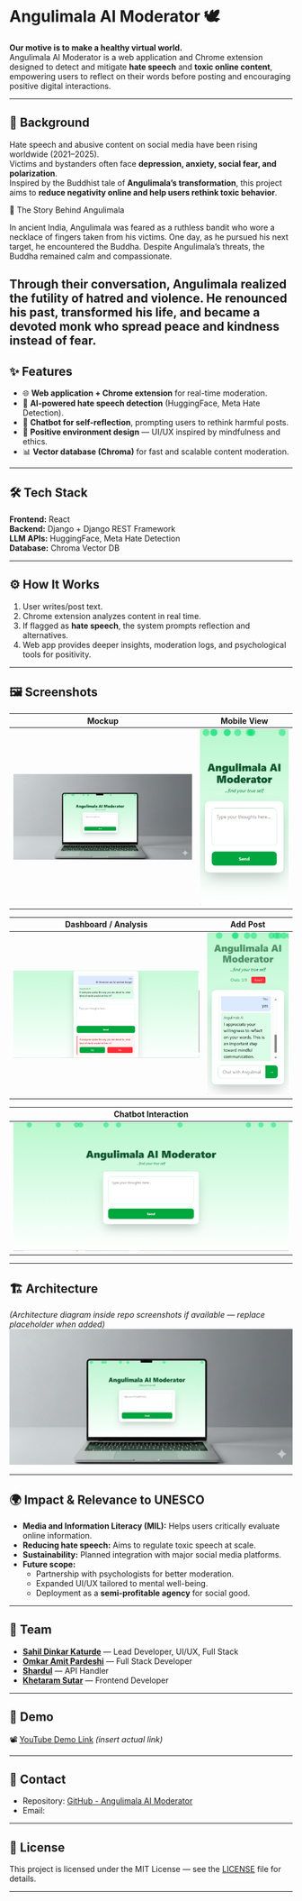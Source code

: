 # Angulimala AI Moderator 🕊️

**Our motive is to make a healthy virtual world.**  
Angulimala AI Moderator is a web application and Chrome extension designed to detect and mitigate **hate speech** and **toxic online content**, empowering users to reflect on their words before posting and encouraging positive digital interactions.

---

## 📖 Background  

Hate speech and abusive content on social media have been rising worldwide (2021–2025).  
Victims and bystanders often face **depression, anxiety, social fear, and polarization**.  
Inspired by the Buddhist tale of **Angulimala’s transformation**, this project aims to **reduce negativity online and help users rethink toxic behavior**.  


🪷 The Story Behind Angulimala

In ancient India, Angulimala was feared as a ruthless bandit who wore a necklace of fingers taken from his victims.
One day, as he pursued his next target, he encountered the Buddha. Despite Angulimala’s threats, the Buddha remained calm and compassionate.

Through their conversation, Angulimala realized the futility of hatred and violence.
He renounced his past, transformed his life, and became a devoted monk who spread peace and kindness instead of fear.
---

## ✨ Features  

- 🌐 **Web application + Chrome extension** for real-time moderation.  
- 🤖 **AI-powered hate speech detection** (HuggingFace, Meta Hate Detection).  
- 💬 **Chatbot for self-reflection**, prompting users to rethink harmful posts.  
- 🌱 **Positive environment design** — UI/UX inspired by mindfulness and ethics.  
- 📊 **Vector database (Chroma)** for fast and scalable content moderation.  

---

## 🛠️ Tech Stack  

**Frontend:** React  
**Backend:** Django + Django REST Framework  
**LLM APIs:** HuggingFace, Meta Hate Detection  
**Database:** Chroma Vector DB  

---

## ⚙️ How It Works  

1. User writes/post text.  
2. Chrome extension analyzes content in real time.  
3. If flagged as **hate speech**, the system prompts reflection and alternatives.  
4. Web app provides deeper insights, moderation logs, and psychological tools for positivity.  

---

## 🖼️ Screenshots  

| Mockup | Mobile View |
|--------|-------------|
| ![Mockup](ScreenShot/Mockup1.png) | ![Mobile View](ScreenShot/mobileview.png) |

| Dashboard / Analysis | Add Post |
|-----------------------|----------|
| ![Analysis](ScreenShot/Capture2.PNG) | ![Add Post](ScreenShot/add.png) |

| Chatbot Interaction |
|---------------------|
| ![Chatbot](ScreenShot/Capture3.PNG) |

---

## 🏗️ Architecture  

*(Architecture diagram inside repo screenshots if available — replace placeholder when added)*  
![Architecture](ScreenShot/Mockup1.png)  

---

## 🌍 Impact & Relevance to UNESCO  

- **Media and Information Literacy (MIL):** Helps users critically evaluate online information.  
- **Reducing hate speech:** Aims to regulate toxic speech at scale.  
- **Sustainability:** Planned integration with major social media platforms.  
- **Future scope:**  
  - Partnership with psychologists for better moderation.  
  - Expanded UI/UX tailored to mental well-being.  
  - Deployment as a **semi-profitable agency** for social good.  

---

## 👥 Team  

- **[Sahil Dinkar Katurde](https://github.com/SahilKaturde)** — Lead Developer, UI/UX, Full Stack  
- **[Omkar Amit Pardeshi](https://github.com/Omkar96-18)** — Full Stack Developer  
- **[Shardul](https://github.com/Luther-cpp)** — API Handler  
- **[Khetaram Sutar](https://github.com/Ksuthar99)** — Frontend Developer  

---

## 🚀 Demo  

📽️ [YouTube Demo Link](#) *(insert actual link)*  

---

## 📩 Contact  

- Repository: [GitHub - Angulimala AI Moderator](https://github.com/SahilKaturde/Angulimala-AI-moderator-)  
- Email:  

---

## 📜 License  

This project is licensed under the MIT License — see the [LICENSE](LICENSE) file for details.  

---
